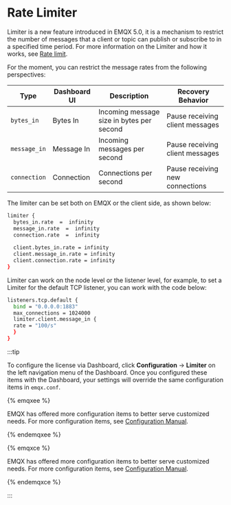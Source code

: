 # Rate Limiter

Limiter is a new feature introduced in EMQX 5.0, it is a mechanism to restrict the number of messages that a client or topic can publish or subscribe to in a specified time period. For more information on the Limiter and how it works, see [Rate limit](../rate-limit/rate-limit.md). 

For the moment, you can restrict the message rates from the following perspectives:

| **Type**     | Dashboard UI | **Description**                           | **Recovery Behavior**           |
| ------------ | ------------ | ----------------------------------------- | ------------------------------- |
| `bytes_in`   | Bytes In     | Incoming message size in bytes per second | Pause receiving client messages |
| `message_in` | Message In   | Incoming messages per second              | Pause receiving client messages |
| `connection` | Connection   | Connections per second                    | Pause receiving new connections |

The limiter can be set both on EMQX or the client side, as shown below: 

```bash
limiter {
  bytes_in.rate  =  infinity
  message_in.rate  =  infinity
  connection.rate  =  infinity
  
  client.bytes_in.rate = infinity
  client.message_in.rate = infinity
  client.connection.rate = infinity
}
```

Limiter can work on the node level or the listener level, for example, to set a Limiter for the default TCP listener, you can work with the code below:

```bash
listeners.tcp.default {
  bind = "0.0.0.0:1883"
  max_connections = 1024000
  limiter.client.message_in {
  rate = "100/s"
  }
}
```

:::tip

To configure the license via Dashboard,  click **Configuration** -> **Limiter** on the left navigation menu of the Dashboard. Once you configured these items with the Dashboard, your settings will override the same configuration items in `emqx.conf`.

{% emqxee %}

EMQX has offered more configuration items to better serve customized needs. For more configuration items, see [Configuration Manual](https://docs.emqx.com/zh/enterprise/v5.0/configuration/configuration-manual.html).

{% endemqxee %}

{% emqxce %}

EMQX has offered more configuration items to better serve customized needs. For more configuration items, see [Configuration Manual](https://www.emqx.io/docs/zh/v5.0/configuration/configuration-manual.html).

{% endemqxce %}

:::